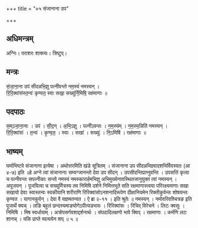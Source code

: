 +++
title = "०५ संजानाना उप"

+++
## अधिमन्त्रम्
अग्निः। पराशरः शाक्त्यः। त्रिष्टुप्।

## मन्त्रः
सं॒जा॒ना॒ना उप॑ सीदन्नभि॒ज्ञु पत्नी॑वन्तो नम॒स्यं॑ नमस्यन् ।  
रि॒रि॒क्वांस॑स्त॒न्वः॑ कृण्वत॒ स्वाः सखा॒ सख्यु॑र्नि॒मिषि॒ रक्ष॑माणाः ॥

## पदपाठः
स॒म्ऽजा॒ना॒नाः । उप॑ । सी॒द॒न् । अ॒भि॒ऽज्ञु । पत्नी॑ऽवन्तः । न॒म॒स्य॑म् । न॒म॒स्य॒न्निति॑ नमस्यन् ।  
रि॒रि॒क्वांसः॑ । त॒न्वः॑ । कृ॒ण्व॒त॒ । स्वाः । सखा॑ । सख्युः॑ । नि॒ऽमिषि॑ । रक्ष॑माणाः ॥

## भाष्यम्
घर्माभिष्टवे संजानाना इत्येषा । अथोत्तरमिति खंडे सूत्रितम् । संजानाना उप सीदन्नभिज्ञ्वादशभिर्विवस्वतः (आ ४-७) इति ॥हे अग्ने त्वां संजानानाः सम्यग्जानन्तो देवा उप सीदन् । उपसीदन्तिप्राप्नुवन्ति । उपसत्तिं कृत्वा च पत्नीवन्तः सपत्नीकाः सन्तो नमस्यं नमस्कारार्हमभिज्ञु अभिमुख्येनावस्थितजानुयुक्तं त्वां नमस्यन् । अपूजयन् । पूजयित्वा च सख्युर्मित्रस्य तव निमिषि दर्शने निमित्तभूते सति रक्षमाणास्त्वया परिरक्ष्यमाणाः सखा सखायो देवाः स्वास्तन्वः स्वकीयानि शरीराणि रिरिक्वांसोऽनशनादिरूपेण दीक्षानियमेन रिक्तीकुर्वन्तः शोषयन्तः कृण्वत । यागानकुर्वन् । देवा वै यज्ञमतन्वत । ऐ ब्रा २-११ । इति श्रुतेः ॥ नमस्यन् । नमोवरिवश्चित्रङ इति पूजार्थे क्यच् । लङि बहुलं छन्दस्यमाङ्योगेऽपीत्यडभावः । रिरिक्वांसः । रिचिर् विरेचने । लिटः क्वसुः । निमिषि । मिष स्वर्धायाम् । अत्रोपसर्गवशाद्दर्शनार्थः । संपदादिलक्षणो भावे क्विप् । रक्षमाणाः । कर्मणि लटः शानच् । यकि प्राप्ते व्यत्ययेन शप् ॥ ५ ॥